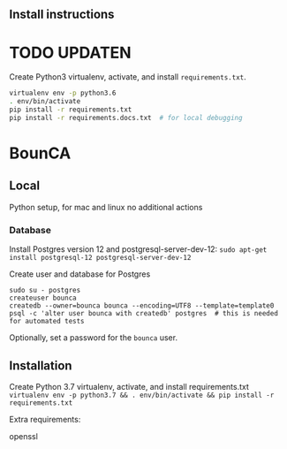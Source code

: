 ## Install instructions

TODO UPDATEN
===================

Create Python3 virtualenv, activate, and install `requirements.txt`.

```bash
virtualenv env -p python3.6
. env/bin/activate
pip install -r requirements.txt
pip install -r requirements.docs.txt  # for local debugging
```

# BounCA

## Local

Python setup, for mac and linux no additional actions

### Database
Install Postgres version 12 and postgresql-server-dev-12:
`sudo apt-get install postgresql-12 postgresql-server-dev-12`

Create user and database for Postgres
```
sudo su - postgres
createuser bounca
createdb --owner=bounca bounca --encoding=UTF8 --template=template0
psql -c 'alter user bounca with createdb' postgres  # this is needed for automated tests
```

Optionally, set a password for the `bounca` user.

## Installation

Create Python 3.7 virtualenv, activate, and install requirements.txt
`virtualenv env -p python3.7 && . env/bin/activate && pip install -r requirements.txt`

Extra requirements:

openssl
